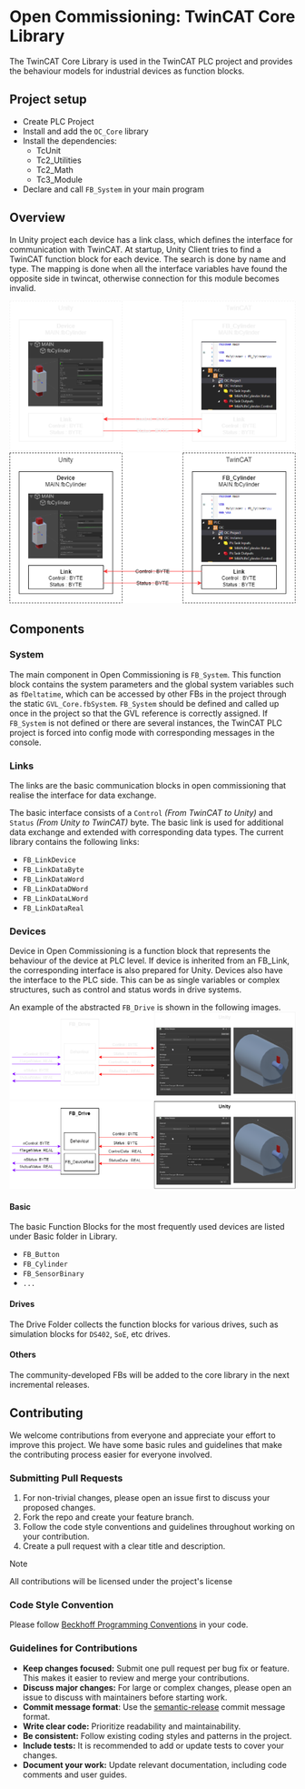 # Open Commissioning: TwinCAT Core Library

The TwinCAT Core Library is used in the TwinCAT PLC project and provides the behaviour models for industrial devices as function blocks.

## Project setup
+ Create PLC Project
+ Install and add the `OC_Core` library
+ Install the dependencies:
    * TcUnit
    * Tc2_Utilities
    * Tc2_Math
    * Tc3_Module
+ Declare and call `FB_System` in your main program

## Overview
In Unity project each device has a link class, which defines the interface for communication with TwinCAT.
At startup, Unity Client tries to find a TwinCAT function block for each device.
The search is done by name and type. The mapping is done when all the interface variables have found the opposite side in twincat, otherwise connection for this module becomes invalid.

![Twincat_Overview](./Documentation/Images/TwinCAT_Overview_dark.png#gh-dark-mode-only)
![Twincat_Overview](./Documentation/Images/TwinCAT_Overview_light.png#gh-light-mode-only)

## Components
### System
The main component in Open Commissioning is `FB_System`.
This function block contains the system parameters and the global system variables such as `fDeltatime`, which can be accessed by other FBs in the project through the static `GVL_Core.fbSystem`.
`FB_System` should be defined and called up once in the project so that the GVL reference is correctly assigned.
If `FB_System` is not defined or there are several instances, the TwinCAT PLC project is forced into config mode with corresponding messages in the console.

### Links
The links are the basic communication blocks in open commissioning that realise the interface for data exchange.

The basic interface consists of a `Control` _(From TwinCAT to Unity)_ and `Status` _(From Unity to TwinCAT)_ byte.
The basic link is used for additional data exchange and extended with corresponding data types. The current library contains the following links:
* `FB_LinkDevice`
* `FB_LinkDataByte`
* `FB_LinkDataWord`
* `FB_LinkDataDWord`
* `FB_LinkDataLWord`
* `FB_LinkDataReal`

### Devices
Device in Open Commissioning is a function block that represents the behaviour of the device at PLC level.
If device is inherited from an FB_Link, the corresponding interface is also prepared for Unity.
Devices also have the interface to the PLC side.
This can be as single variables or complex structures, such as control and status words in drive systems.

An example of the abstracted `FB_Drive` is shown in the following images.
![Device_Example1](./Documentation/Images/Device_Example1_dark.png#gh-dark-mode-only)
![Device_Example1](./Documentation/Images/Device_Example1_light.png#gh-light-mode-only)

#### Basic
The basic Function Blocks for the most frequently used devices are listed under Basic folder in Library.
* `FB_Button`
* `FB_Cylinder`
* `FB_SensorBinary`
* `...`

#### Drives
The Drive Folder collects the function blocks for various drives, such as simulation blocks for `DS402`, `SoE`, etc drives.

#### Others
The community-developed FBs will be added to the core library in the next incremental releases.

## Contributing
We welcome contributions from everyone and appreciate your effort to improve this project.
We have some basic rules and guidelines that make the contributing process easier for everyone involved.

### Submitting Pull Requests
1. For non-trivial changes, please open an issue first to discuss your proposed changes.
2. Fork the repo and create your feature branch.
3. Follow the code style conventions and guidelines throughout working on your contribution.
4. Create a pull request with a clear title and description.

> [!NOTE]
> All contributions will be licensed under the project's license

### Code Style Convention
Please follow [Beckhoff Programming Conventions](https://infosys.beckhoff.com/english.php?content=../content/1033/tc3_plc_intro/12049233675.html&id=6398798947359024199) in your code.

### Guidelines for Contributions
- **Keep changes focused:** Submit one pull request per bug fix or feature. This makes it easier to review and merge your contributions.
- **Discuss major changes:** For large or complex changes, please open an issue to discuss with maintainers before starting work.
- **Commit message format**: Use the [semantic-release](https://semantic-release.gitbook.io/semantic-release#commit-message-format) commit message format.
- **Write clear code:** Prioritize readability and maintainability.
- **Be consistent:** Follow existing coding styles and patterns in the project.
- **Include tests:** It is recommended to add or update tests to cover your changes.
- **Document your work:** Update relevant documentation, including code comments and user guides.